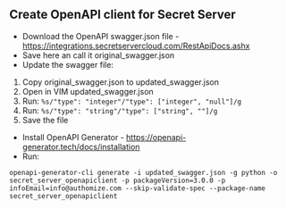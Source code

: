 ## Create OpenAPI client for Secret Server


* Download the OpenAPI swagger.json file - https://integrations.secretservercloud.com/RestApiDocs.ashx
* Save here an call it original_swagger.json
* Update the swagger file:
1. Copy original_swagger.json to updated_swagger.json
2. Open in VIM updated_swagger.json
3. Run: `%s/"type": "integer"/"type": ["integer", "null"]/g`
4. Run: `%s/"type": "string"/"type": ["string", ""]/g`
5. Save the file
* Install OpenAPI Generator - https://openapi-generator.tech/docs/installation
* Run:
```
openapi-generator-cli generate -i updated_swagger.json -g python -o secret_server_openapiclient -p packageVersion=3.0.0 -p infoEmail=info@authomize.com --skip-validate-spec --package-name secret_server_openapiclient
```
